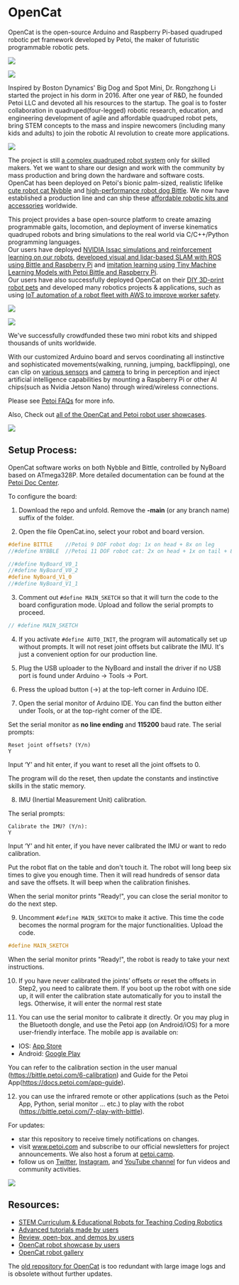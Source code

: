 # OpenCat

OpenCat is the open-source Arduino and Raspberry Pi-based quadruped robotic pet framework developed by Petoi, the maker of futuristic programmable robotic pets.

![](https://github.com/PetoiCamp/NonCodeFiles/blob/master/gif/walk.gif?raw=true)

![](https://github.com/PetoiCamp/NonCodeFiles/blob/master/gif/run.gif?raw=true)

Inspired by Boston Dynamics' Big Dog and Spot Mini, Dr. Rongzhong Li started the project in his dorm in 2016. After one year of R&D, he founded Petoi LLC and devoted all his resources to the startup. The goal is to foster collaboration in quadruped(four-legged) robotic research, education, and engineering development of agile and affordable quadruped robot pets, bring STEM concepts to the mass and inspire newcomers (including many kids and adults) to join the robotic AI revolution to create more applications.

![](https://github.com/PetoiCamp/NonCodeFiles/blob/master/gif/slope.gif?raw=true)

The project is still [a complex quadruped robot system](https://www.petoi.com/pages/petoi-programmable-quadruped-robot-system) only for skilled makers. Yet we want to share our design and work with the community by mass production and bring down the hardware and software costs. OpenCat has been deployed on Petoi's bionic palm-sized, realistic lifelike [cute robot cat Nybble](https://www.petoi.com/collections/robots/products/petoi-nybble-robot-cat?utm_source=github&utm_medium=code&utm_campaign=nybble) and
[high-performance robot dog Bittle](https://www.petoi.com/collections/robots/products/petoi-bittle-robot-dog?utm_source=github&utm_medium=code&utm_campaign=bittle). We now have established a production line and can ship these [affordable robotic kits and accessories](https://www.petoi.com/store?utm_source=github&utm_medium=code&utm_campaign=store) worldwide.

This project provides a base open-source platform to create amazing programmable gaits, locomotion, and deployment of inverse kinematics quadruped robots and bring simulations to the real world via C/C++/Python programming languages.  
Our users have deployed [NVIDIA Issac simulations and reinforcement learning on our robots](https://www.youtube.com/playlist?list=PLHMFXft_rV6MWNGyofDzRhpatxZuUZMdg), [developed visual and lidar-based SLAM with ROS using Bittle and Raspberry Pi](https://www.youtube.com/watch?v=uXpQUIF_Jyk&list=PLHMFXft_rV6MWNGyofDzRhpatxZuUZMdg&index=6) and [imitation learning using Tiny Machine Learning Models with Petoi Bittle and Raspberry Pi](https://www.learnwitharobot.com/p/imitation-learning-with-petoi-bittle).  
Our users have also successfully deployed OpenCat on their [DIY 3D-print robot pets](https://www.petoi.com/pages/3d-printed-robot-dog-robot-cat) and developed many robotics projects & applications, such as using [IoT automation of a robot fleet with AWS to improve worker safety](https://www.petoi.com/blogs/blog/aws-iot-robot-fleet-demo-with-petoi-bittle).

![](https://github.com/PetoiCamp/NonCodeFiles/blob/master/gif/stand.gif?raw=true)

![](https://github.com/PetoiCamp/NonCodeFiles/blob/master/gif/NybbleBalance.gif?raw=true)

We've successfully crowdfunded these two mini robot kits and shipped thousands of units worldwide. 

With our customized Arduino board and servos coordinating all instinctive and sophisticated movements(walking, running, jumping, backflipping), one can clip on [various sensors](https://www.petoi.com/products/petoi-sensor-pack) and [camera](https://www.petoi.com/products/intelligent-camera-module) to bring in perception and inject artificial intelligence capabilities by mounting a Raspberry Pi or other AI chips(such as Nvidia Jetson Nano) through wired/wireless connections. 
 
Please see [Petoi FAQs](https://www.petoi.com/pages/faq?utm_source=github&utm_medium=code&utm_campaign=faq) for more info.

Also, Check out [all of the OpenCat and Petoi robot user showcases](https://www.petoi.camp/forum/showcase).

![](https://github.com/PetoiCamp/NonCodeFiles/blob/master/gif/ball.gif?raw=true)

## Setup  Process:

OpenCat software works on both Nybble and Bittle, controlled by NyBoard based on ATmega328P. More detailed documentation can be found at the [Petoi Doc Center](https://docs.petoi.com).

To configure the board:

1. Download the repo and unfold. Remove the **-main** (or any branch name) suffix of the folder.

2. Open the file OpenCat.ino, select your robot and board version.
```cpp
#define BITTLE    //Petoi 9 DOF robot dog: 1x on head + 8x on leg
//#define NYBBLE  //Petoi 11 DOF robot cat: 2x on head + 1x on tail + 8x on leg

//#define NyBoard_V0_1
//#define NyBoard_V0_2
#define NyBoard_V1_0
//#define NyBoard_V1_1
```

3. Comment out ```#define MAIN_SKETCH``` so that it will turn the code to the board configuration mode. Upload and follow the serial prompts to proceed.
```cpp
// #define MAIN_SKETCH
```

4. If you activate ```#define AUTO_INIT```, the program will automatically set up without prompts. It will not reset joint offsets but calibrate the IMU. It's just a convenient option for our production line.

5. Plug the USB uploader to the NyBoard and install the driver if no USB port is found under Arduino -> Tools -> Port.

6. Press the upload button (->) at the top-left corner in Arduino IDE.

7. Open the serial monitor of Arduino IDE. You can find the button either under Tools, or at the top-right corner of the IDE.

Set the serial monitor as **no line ending** and **115200** baud rate.
The serial prompts:
```
Reset joint offsets? (Y/n)
Y
```

Input ‘Y’ and hit enter, if you want to reset all the joint offsets to 0.

The program will do the reset, then update the constants and instinctive skills in the static memory.

8. IMU (Inertial Measurement Unit) calibration.

The serial prompts:
```
Calibrate the IMU? (Y/n):
Y
```
Input ‘Y’ and hit enter, if you have never calibrated the IMU or want to redo calibration.

Put the robot flat on the table and don't touch it. The robot will long beep six times to give you enough time. Then it will read hundreds of sensor data and save the offsets. It will beep when the calibration finishes.

When the serial monitor prints "Ready!", you can close the serial monitor to do the next step.

9. Uncomment ```#define MAIN_SKETCH``` to make it active. This time the code becomes the normal program for the major functionalities. Upload the code.
```cpp
#define MAIN_SKETCH
```
When the serial monitor prints "Ready!", the robot is ready to take your next instructions.

10. If you have never calibrated the joints’ offsets or reset the offsets in Step2, you need to calibrate them. If you boot up the robot with one side up, it will enter the calibration state automatically for you to install the legs. Otherwise, it will enter the normal rest state

11. You can use the serial monitor to calibrate it directly. Or you may plug in the Bluetooth dongle, and use the Petoi app (on Android/iOS) for a more user-friendly interface. The mobile app is available on:

* IOS: [App Store](https://apps.apple.com/us/app/petoi/id1581548095)
* Android: [Google Play](https://play.google.com/store/apps/details?id=com.petoi.petoiapp)

You can refer to the calibration section in the user manual (https://bittle.petoi.com/6-calibration) and Guide for the Petoi App(https://docs.petoi.com/app-guide).

12. you can use the infrared remote or other applications (such as the Petoi App, Python, serial monitor ... etc.) to play with the robot (https://bittle.petoi.com/7-play-with-bittle).

For updates:
* star this repository to receive timely notifications on changes.
* visit www.petoi.com and subscribe to our official newsletters for project announcements. We also host a forum at [petoi.camp](https://www.petoi.com/forum).
* follow us on [Twitter](https://twitter.com/petoicamp), [Instagram](https://www.instagram.com/petoicamp/), and [YouTube channel](https://www.youtube.com/c/rongzhongli) for fun videos and community activities.

![](https://github.com/PetoiCamp/NonCodeFiles/blob/master/gif/backflip.gif?raw=true)

## Resources:
* [STEM Curriculum & Educational Robots for Teaching Coding Robotics](https://www.petoi.com/pages/resources-curriculum-stem-coding-robot)
* [Advanced tutorials made by users](https://www.youtube.com/playlist?list=PLHMFXft_rV6MWNGyofDzRhpatxZuUZMdg)
* [Review, open-box, and demos by users](https://www.youtube.com/playlist?list=PLHMFXft_rV6PSS3Qu5yQ-0iPW-ohu1sM3)
* [OpenCat robot showcase by users](https://www.petoi.com/pages/petoi-open-source-extensions-user-demos-and-hacks)
* [OpenCat robot gallery](https://www.petoi.com/pages/robot-pet-gallery)

The [old repository for OpenCat](https://github.com/PetoiCamp/OpenCat-Old) is too redundant with large image logs and is obsolete without further updates.
